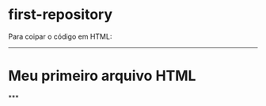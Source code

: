 # first-repository

Para coipar o código em HTML:
***
<html>
  <h1>Meu primeiro arquivo HTML</h1>
</html>
***
